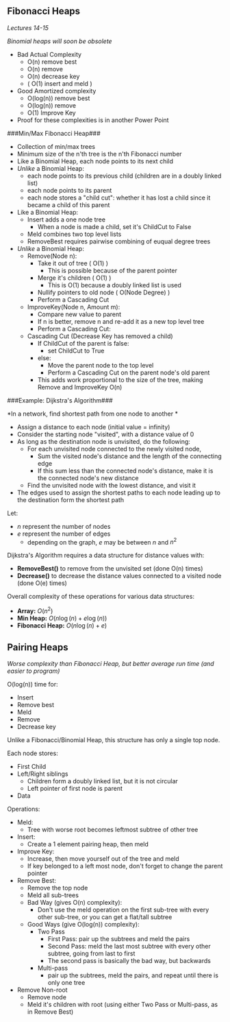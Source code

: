 Fibonacci Heaps
---------------

*Lectures 14-15*

*Binomial heaps will soon be obsolete*

* Bad Actual Complexity
	* O(n) remove best
	* O(n) remove
	* O(n) decrease key
	* ( O(1) insert and meld )
* Good Amortized complexity
	* O(log(n)) remove best
	* O(log(n)) remove
	* O(1) Improve Key
* Proof for these complexities is in another Power Point

###Min/Max Fibonacci Heap###

* Collection of min/max trees
* Minimum size of the n'th tree is the n'th Fibonacci number
* Like a Binomial Heap, each node points to its next child
* *Unlike* a Binomial Heap:
	* each node points to its previous child (children are in a doubly linked list)
	* each node points to its parent
	* each node stores a "child cut": whether it has lost a child since it became a child of this parent
* Like a Binomial Heap:
	* Insert adds a one node tree
		* When a node is made a child, set it's ChildCut to False
	* Meld combines two top level lists
	* RemoveBest requires pairwise combining of euqual degree trees
* *Unlike* a Binomial Heap:
	* Remove(Node n):
		* Take it out of tree ( O(1) )
			* This is possible because of the parent pointer
		* Merge it's children ( O(1) )
			* This is O(1) because a doubly linked list is used
		* Nullify pointers to old node ( O(Node Degree) )
		* Perform a Cascading Cut
	* ImproveKey(Node n, Amount m):
		* Compare new value to parent
		* If n is better, remove n and re-add it as a new top level tree
		* Perform a Cascading Cut:
	* Cascading Cut (Decrease Key has removed a child)		
		* If ChildCut of the parent is false:
			* set ChildCut to True
		* else:
			* Move the parent node to the top level
			* Perform a Cascading Cut on the parent node's old parent
		* This adds work proportional to the size of the tree, making Remove and ImproveKey O(n)

###Example: Dijkstra's Algorithm###

*In a network, find shortest path from one node to another *

* Assign a distance to each node (initial value = infinity)
* Consider the starting node "visited", with a distance value of 0
* As long as the destination node is unvisited, do the following:
	* For each unvisited node connected to the newly visited node, 
		* Sum the visited node's distance and the length of the connecting edge
		* If this sum less than the connected node's distance, make it is the connected node's new distance
	* Find the unvisited node with the lowest distance, and visit it
* The edges used to assign the shortest paths to each node leading up to the destination form the shortest path

Let:

* *n* represent the number of nodes
* *e* represent the number of edges
	* depending on the graph, *e* may be between $n$ and $n^2$

Dijkstra's Algorithm requires a data structure for distance values with:

* **RemoveBest()** to remove from the unvisited set (done O(n) times)
* **Decrease()** to decrease the distance values connected to a visited node (done O(e) times)

Overall complexity of these operations for various data structures:

* **Array:** $O(n^2)$
* **Min Heap:** $O(n\log(n)+e\log(n))$
* **Fibonacci Heap:** $O(n\log(n) + e)$

Pairing Heaps
-------------

*Worse complexity than Fibonacci Heap, but better average run time (and easier to program)*

O(log(n)) time for:

* Insert
* Remove best
* Meld
* Remove
* Decrease key

Unlike a Fibonacci/Binomial Heap, this structure has only a single top node.

Each node stores:

* First Child
* Left/Right siblings
	* Children form a doubly linked list, but it is not circular
	* Left pointer of first node is parent
* Data

Operations:

* Meld:
	* Tree with worse root becomes leftmost subtree of other tree
* Insert:
	* Create a 1 element pairing heap, then meld
* Improve Key:
	* Increase, then move yourself out of the tree and meld
	* If key belonged to a left most node, don't forget to change the parent pointer
* Remove Best:
	* Remove the top node
	* Meld all sub-trees
	* Bad Way (gives O(n) complexity):
		* Don't use the meld operation on the first sub-tree with every other sub-tree, or you can get a flat/tall subtree
	* Good Ways (give O(log(n)) complexity):
		* Two Pass
			* First Pass: pair up the subtrees and meld the pairs
			* Second Pass: meld the last most subtree with every other subtree, going from last to first
			* The second pass is basically the bad way, but backwards
		* Multi-pass
			* pair up the subtrees, meld the pairs, and repeat until there is only one tree
* Remove Non-root
	* Remove node
	* Meld it's children with root (using either Two Pass or Multi-pass, as in Remove Best)

